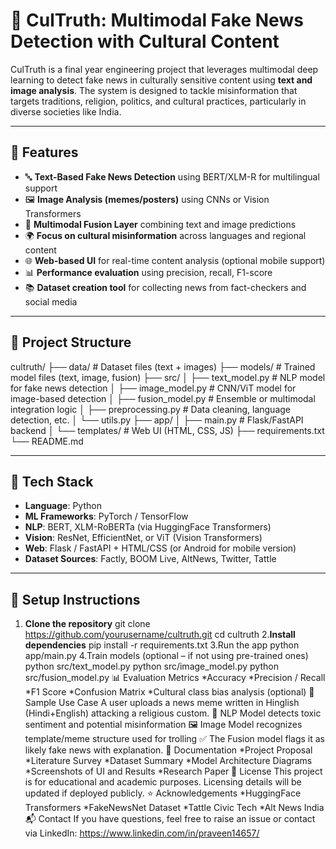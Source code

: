 # 📰 CulTruth: Multimodal Fake News Detection with Cultural Content

CulTruth is a final year engineering project that leverages multimodal deep learning to detect fake news in culturally sensitive content using **text and image analysis**. The system is designed to tackle misinformation that targets traditions, religion, politics, and cultural practices, particularly in diverse societies like India.

---

## 🚀 Features

- 🔤 **Text-Based Fake News Detection** using BERT/XLM-R for multilingual support
- 🖼️ **Image Analysis (memes/posters)** using CNNs or Vision Transformers
- 🔗 **Multimodal Fusion Layer** combining text and image predictions
- 🌍 **Focus on cultural misinformation** across languages and regional content
- 🌐 **Web-based UI** for real-time content analysis (optional mobile support)
- 📊 **Performance evaluation** using precision, recall, F1-score
- 📚 **Dataset creation tool** for collecting news from fact-checkers and social media

---

## 📁 Project Structure
cultruth/
├── data/ # Dataset files (text + images)
├── models/ # Trained model files (text, image, fusion)
├── src/
│ ├── text_model.py # NLP model for fake news detection
│ ├── image_model.py # CNN/ViT model for image-based detection
│ ├── fusion_model.py # Ensemble or multimodal integration logic
│ ├── preprocessing.py # Data cleaning, language detection, etc.
│ └── utils.py
├── app/
│ ├── main.py # Flask/FastAPI backend
│ └── templates/ # Web UI (HTML, CSS, JS)
├── requirements.txt
└── README.md

---

## 🧠 Tech Stack

- **Language**: Python
- **ML Frameworks**: PyTorch / TensorFlow
- **NLP**: BERT, XLM-RoBERTa (via HuggingFace Transformers)
- **Vision**: ResNet, EfficientNet, or ViT (Vision Transformers)
- **Web**: Flask / FastAPI + HTML/CSS (or Android for mobile version)
- **Dataset Sources**: Factly, BOOM Live, AltNews, Twitter, Tattle

---

## 🔧 Setup Instructions

1. **Clone the repository**
    git clone https://github.com/yourusername/cultruth.git
    cd cultruth
2.**Install dependencies**
    pip install -r requirements.txt
3.Run the app
    python app/main.py
4.Train models (optional – if not using pre-trained ones)
    python src/text_model.py
    python src/image_model.py
    python src/fusion_model.py
📊 Evaluation Metrics
  *Accuracy
  *Precision / Recall
  *F1 Score
  *Confusion Matrix
  *Cultural class bias analysis (optional)
🧪 Sample Use Case
A user uploads a news meme written in Hinglish (Hindi+English) attacking a religious custom.
   🧠 NLP Model detects toxic sentiment and potential misinformation
   🖼️ Image Model recognizes template/meme structure used for trolling
   ✅ The Fusion model flags it as likely fake news with explanation.
📘 Documentation
  *Project Proposal
  *Literature Survey
  *Dataset Summary
  *Model Architecture Diagrams
  *Screenshots of UI and Results
  *Research Paper
📜 License
  This project is for educational and academic purposes. Licensing details will be updated if deployed publicly.
⭐ Acknowledgements
    *HuggingFace Transformers
    *FakeNewsNet Dataset
    *Tattle Civic Tech
    *Alt News India
📬 Contact
If you have questions, feel free to raise an issue or contact via LinkedIn: https://www.linkedin.com/in/praveen14657/
